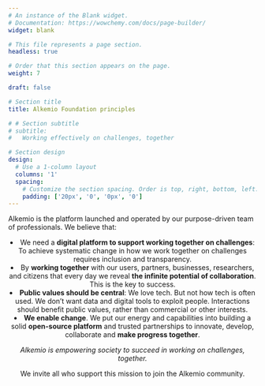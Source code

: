 ```yaml
---
# An instance of the Blank widget.
# Documentation: https://wowchemy.com/docs/page-builder/
widget: blank

# This file represents a page section.
headless: true

# Order that this section appears on the page.
weight: 7

draft: false

# Section title
title: Alkemio Foundation principles

# # Section subtitle
# subtitle:
#   Working effectively on challenges, together

# Section design
design:
  # Use a 1-column layout
  columns: '1'
  spacing:
    # Customize the section spacing. Order is top, right, bottom, left.
    padding: ['20px', '0', '0px', '0']
---
```


<p>
Alkemio is the platform launched and operated by our purpose-driven team of professionals. We believe that:
</p>
<li align="center">
We need a <b>digital platform to support working together on challenges</b>: To achieve systematic change in how we work together on challenges requires inclusion and transparency.
</li>
<li align="center">
By <b>working together</b> with our users, partners, businesses, researchers, and citizens that every day we reveal <b>the infinite potential of collaboration</b>. This is the key to success.
</li>
<li align="center">
<b>Public values should be central</b>: We love tech. But not how tech is often used. We don’t want data and digital tools to exploit people. Interactions should benefit public values, rather than commercial or other interests.
</li>
<li align="center">
<b>We enable change</b>. We put our energy and capabilities into building a solid <b>open-source platform</b> and trusted partnerships to innovate, develop, collaborate and <b>make progress together</b>. 
</li>
<p align="center">
</p>
<p align="center">
<i>Alkemio is empowering society to succeed in working on challenges, together.</i> </p>
<p align="center">We invite all who support this mission to join the Alkemio community.
</p>
<br/>